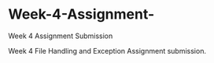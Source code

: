 # Week-4-Assignment-
Week 4 Assignment Submission


Week 4 File Handling and Exception Assignment submission.
